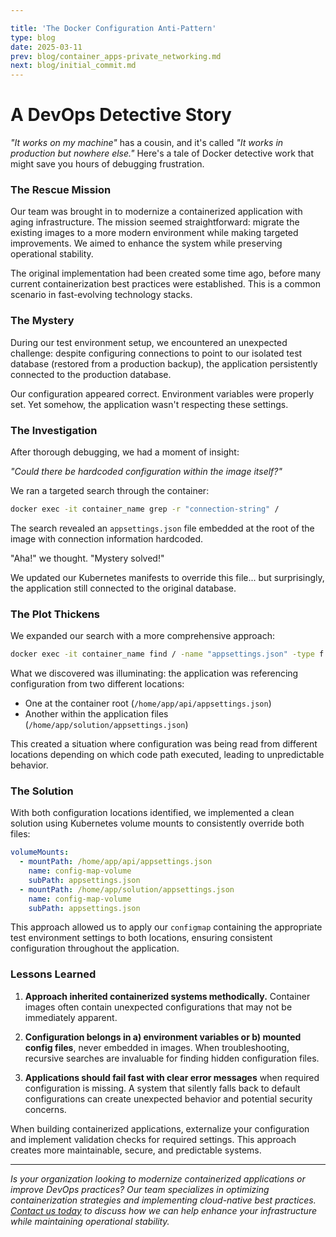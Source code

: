 ```yaml
---

title: 'The Docker Configuration Anti-Pattern'
type: blog
date: 2025-03-11
prev: blog/container_apps-private_networking.md
next: blog/initial_commit.md
---
```


# A DevOps Detective Story

*"It works on my machine"* has a cousin, and it's called *"It works in production but nowhere else."* Here's a tale of Docker detective work that might save you hours of debugging frustration.

### The Rescue Mission

Our team was brought in to modernize a containerized application with aging infrastructure. The mission seemed straightforward: migrate the existing images to a more modern environment while making targeted improvements. We aimed to enhance the system while preserving operational stability.

The original implementation had been created some time ago, before many current containerization best practices were established. This is a common scenario in fast-evolving technology stacks.

### The Mystery

During our test environment setup, we encountered an unexpected challenge: despite configuring connections to point to our isolated test database (restored from a production backup), the application persistently connected to the production database.

Our configuration appeared correct. Environment variables were properly set. Yet somehow, the application wasn't respecting these settings.

### The Investigation

After thorough debugging, we had a moment of insight:

*"Could there be hardcoded configuration within the image itself?"*

We ran a targeted search through the container:

```bash
docker exec -it container_name grep -r "connection-string" /
```

The search revealed an `appsettings.json` file embedded at the root of the image with connection information hardcoded.

"Aha!" we thought. "Mystery solved!"

We updated our Kubernetes manifests to override this file... but surprisingly, the application still connected to the original database.

### The Plot Thickens

We expanded our search with a more comprehensive approach:

```bash
docker exec -it container_name find / -name "appsettings.json" -type f
```

What we discovered was illuminating: the application was referencing configuration from two different locations:
- One at the container root (`/home/app/api/appsettings.json`)
- Another within the application files (`/home/app/solution/appsettings.json`)

This created a situation where configuration was being read from different locations depending on which code path executed, leading to unpredictable behavior.

### The Solution

With both configuration locations identified, we implemented a clean solution using Kubernetes volume mounts to consistently override both files:

```yaml
volumeMounts:
  - mountPath: /home/app/api/appsettings.json
    name: config-map-volume
    subPath: appsettings.json
  - mountPath: /home/app/solution/appsettings.json
    name: config-map-volume
    subPath: appsettings.json
```

This approach allowed us to apply our `configmap` containing the appropriate test environment settings to both locations, ensuring consistent configuration throughout the application.

### Lessons Learned

1. **Approach inherited containerized systems methodically.** Container images often contain unexpected configurations that may not be immediately apparent.

2. **Configuration belongs in a) environment variables or b) mounted config files**, never embedded in images. When troubleshooting, recursive searches are invaluable for finding hidden configuration files.

3. **Applications should fail fast with clear error messages** when required configuration is missing. A system that silently falls back to default configurations can create unexpected behavior and potential security concerns.

When building containerized applications, externalize your configuration and implement validation checks for required settings. This approach creates more maintainable, secure, and predictable systems.

---

*Is your organization looking to modernize containerized applications or improve DevOps practices? Our team specializes in optimizing containerization strategies and implementing cloud-native best practices. [Contact us today](https://anton-tech.com/contact/) to discuss how we can help enhance your infrastructure while maintaining operational stability.*